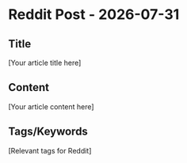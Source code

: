 # Reddit Post - 2026-07-31

## Title
[Your article title here]

## Content
[Your article content here]

## Tags/Keywords
[Relevant tags for Reddit]
